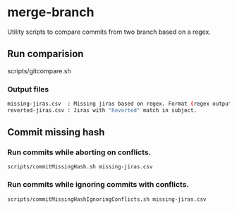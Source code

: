 # merge-branch
Utility scripts to compare commits from two branch based on a regex. 

## Run comparision
scripts/gitcompare.sh <branch1> <branch2>

### Output files
```bash
missing-jiras.csv  : Missing jiras based on regex. Format (regex output,commit hash,commit subject) 
reverted-jiras.csv : Jiras with "Reverted" match in subject.
```

## Commit missing hash
### Run commits while aborting on conflicts.
``` 
scripts/commitMissingHash.sh missing-jiras.csv
```
### Run commits while ignoring commits with conflicts.
```
scripts/commitMissingHashIgnoringConflicts.sh missing-jiras.csv  
```

